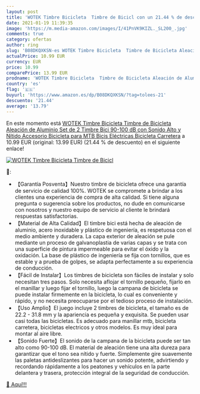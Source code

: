 ```yaml
---
layout: post
title: 'WOTEK Timbre Bicicleta  Timbre de Bicicl con un 21.44 % de descuento'
date: 2021-01-19 11:39:35
image: 'https://m.media-amazon.com/images/I/41PnVK9KIZL._SL200_.jpg'
comments: true
category: ofertas
author: ring
slug: 'B08DKQXKSN-es WOTEK Timbre Bicicleta  Timbre de Bicicleta Aleación de Aluminio  Set de 2 Timbre Bici 90-100 dB con Sonido Alto y Nítido  Accesorio Bicicleta para MTB  Bicis Eléctricas  Bicicleta Carretera'
actualPrice: 10.99 EUR
currency: EUR
price: 10.99
comparePrice: 13.99 EUR
prodname: 'WOTEK Timbre Bicicleta  Timbre de Bicicleta Aleación de Aluminio  Set de 2 Timbre Bici 90-100 dB con Sonido Alto y Nítido  Accesorio Bicicleta para MTB  Bicis Eléctricas  Bicicleta Carretera'
country: 'es'
flag: '🇪🇸'
buyurl: 'https://www.amazon.es/dp/B08DKQXKSN/?tag=tolees-21'
descuento: '21.44'
average: '13.79'
---
```


En este momento está [WOTEK Timbre Bicicleta  Timbre de Bicicleta Aleación de Aluminio  Set de 2 Timbre Bici 90-100 dB con Sonido Alto y Nítido  Accesorio Bicicleta para MTB  Bicis Eléctricas  Bicicleta Carretera](https://www.amazon.es/dp/B08DKQXKSN/?tag=tolees-21) a 10.99 EUR (original: 13.99 EUR) (21.44 %  de descuento) en el siguiente enlace!

[![WOTEK Timbre Bicicleta  Timbre de Bicicl](https://m.media-amazon.com/images/I/41PnVK9KIZL._SL200_.jpg)](https://www.amazon.es/dp/B08DKQXKSN/?tag=tolees-21)

🔎:

- 【Garantía Posventa】Nuestro timbre de bicicleta ofrece una garantía de servicio de calidad 100%. WOTEK se compromete a brindar a los clientes una experiencia de compra de alta calidad. Si tiene alguna pregunta o sugerencia sobre los productos, no dude en comunicarse con nosotros y nuestro equipo de servicio al cliente le brindará respuestas satisfactorias.
- 【Material de Alta Calidad】El timbre bici está hecha de aleación de aluminio, acero inoxidable y plástico de ingeniería, es respetuosa con el medio ambiente y duradera. La capa exterior de aleación se pule mediante un proceso de galvanoplastia de varias capas y se trata con una superficie de pintura impermeable para evitar el óxido y la oxidación. La base de plástico de ingeniería se fija con tornillos, que es estable y a prueba de golpes, se adapta perfectamente a su experiencia de conducción.
- 【Fácil de Instalar】Los timbres de bicicleta son fáciles de instalar y solo necesitan tres pasos. Solo necesita aflojar el tornillo pequeño, fijarlo en el manillar y luego fijar el tornillo, luego la campana de bicicleta se puede instalar firmemente en la bicicleta, lo cual es conveniente y rápido, y no necesita preocuparse por el tedioso proceso de instalación.
- 【Uso Amplio】El juego incluye 2 timbres de bicicleta, el tamaño es de 22.2 - 31.8 mm y la apariencia es pequeña y exquisita. Se pueden usar casi todas las bicicletas. Es adecuado para manillar mtb, bicicleta carretera, bicicletas electricos y otros modelos. Es muy ideal para montar al aire libre.
- 【Sonido Fuerte】El sonido de la campana de la bicicleta puede ser tan alto como 90-100 dB. El material de aleación tiene una alta dureza para garantizar que el tono sea nítido y fuerte. Simplemente gire suavemente las paletas antideslizantes para hacer un sonido potente, advirtiendo y recordando rápidamente a los peatones y vehículos en la parte delantera y trasera, protección integral de la seguridad de conducción.

[🛒 Aquí!!!](https://www.amazon.es/dp/B08DKQXKSN/?tag=tolees-21)
